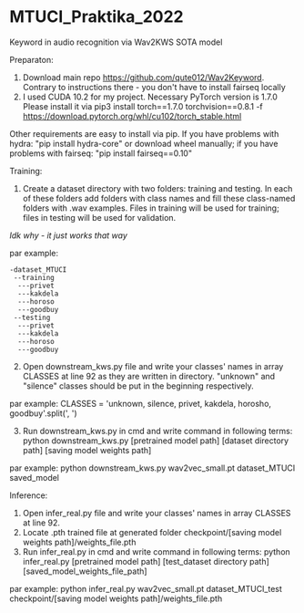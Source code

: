 # MTUCI_Praktika_2022
Keyword in audio recognition via Wav2KWS SOTA model


Preparaton:
1. Download main repo https://github.com/qute012/Wav2Keyword. Contrary to instructions there - you don't have to install fairseq locally
2. I used CUDA 10.2 for my project. Necessary PyTorch version is 1.7.0 Please install it via
pip3 install torch==1.7.0 torchvision==0.8.1 -f https://download.pytorch.org/whl/cu102/torch_stable.html

Other requirements are easy to install via pip. If you have problems with hydra: "pip install hydra-core" or download wheel manually; if you have problems with fairseq: "pip install fairseq==0.10"


Training:
1. Create a dataset directory with two folders: training and testing. In each of these folders add folders with class names and fill these class-named folders with .wav examples. Files in training will be used for training; files in testing will be used for validation. 

*Idk why - it just works that way*

par example:
```
-dataset_MTUCI
 --training
  ---privet
  ---kakdela
  ---horoso
  ---goodbuy
 --testing
  ---privet
  ---kakdela
  ---horoso
  ---goodbuy
```
 2. Open downstream_kws.py file and write your classes' names in array CLASSES at line 92 as they are written in directory. "unknown" and "silence" classes should be put in the beginning respectively.
 
 par example: CLASSES = 'unknown, silence, privet, kakdela, horosho, goodbuy'.split(', ')
 
 3. Run downstream_kws.py in cmd and write command in following terms:
 python downstream_kws.py [pretrained model path] [dataset directory path] [saving model weights path]
 
 par example:
 python downstream_kws.py wav2vec_small.pt dataset_MTUCI saved_model
 
 
 Inference:
 1. Open infer_real.py file and write your classes' names in array CLASSES at line 92.
 2. Locate .pth trained file at generated folder checkpoint/[saving model weights path]/weights_file.pth
 3. Run infer_real.py in cmd and write command in following terms:
 python infer_real.py [pretrained model path] [test_dataset directory path] [saved_model_weights_file_path]
 
 par example:
 python infer_real.py wav2vec_small.pt dataset_MTUCI_test checkpoint/[saving model weights path]/weights_file.pth
